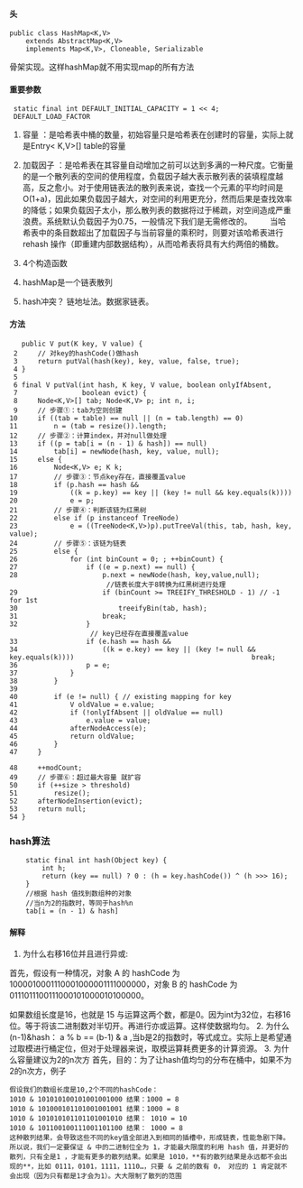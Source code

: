 #### 头
```
public class HashMap<K,V>
    extends AbstractMap<K,V>
    implements Map<K,V>, Cloneable, Serializable
```  
骨架实现。这样hashMap就不用实现map的所有方法
#### 重要参数
```
 static final int DEFAULT_INITIAL_CAPACITY = 1 << 4;
 DEFAULT_LOAD_FACTOR
 ```
 1. 容量 ：是哈希表中桶的数量，初始容量只是哈希表在创建时的容量，实际上就是Entry< K,V>[] table的容量 
　　

2. 加载因子 ：是哈希表在其容量自动增加之前可以达到多满的一种尺度。它衡量的是一个散列表的空间的使用程度，负载因子越大表示散列表的装填程度越高，反之愈小。对于使用链表法的散列表来说，查找一个元素的平均时间是O(1+a)，因此如果负载因子越大，对空间的利用更充分，然而后果是查找效率的降低；如果负载因子太小，那么散列表的数据将过于稀疏，对空间造成严重浪费。系统默认负载因子为0.75，一般情况下我们是无需修改的。 
　　当哈希表中的条目数超出了加载因子与当前容量的乘积时，则要对该哈希表进行 rehash 操作（即重建内部数据结构），从而哈希表将具有大约两倍的桶数。
 
3.  4个构造函数
4. hashMap是一个链表散列
5. hash冲突？ 链地址法。数据家链表。
#### 方法
```
   public V put(K key, V value) {
 2     // 对key的hashCode()做hash
 3     return putVal(hash(key), key, value, false, true);
 4 }
 5
 6 final V putVal(int hash, K key, V value, boolean onlyIfAbsent,
 7                boolean evict) {
 8     Node<K,V>[] tab; Node<K,V> p; int n, i;
 9     // 步骤①：tab为空则创建
10     if ((tab = table) == null || (n = tab.length) == 0)
11         n = (tab = resize()).length;
12     // 步骤②：计算index，并对null做处理 
13     if ((p = tab[i = (n - 1) & hash]) == null) 
14         tab[i] = newNode(hash, key, value, null);
15     else {
16         Node<K,V> e; K k;
17         // 步骤③：节点key存在，直接覆盖value
18         if (p.hash == hash &&
19             ((k = p.key) == key || (key != null && key.equals(k))))
20             e = p;
21         // 步骤④：判断该链为红黑树
22         else if (p instanceof TreeNode)
23             e = ((TreeNode<K,V>)p).putTreeVal(this, tab, hash, key, value);
24         // 步骤⑤：该链为链表
25         else {
26             for (int binCount = 0; ; ++binCount) {
27                 if ((e = p.next) == null) {
28                     p.next = newNode(hash, key,value,null);
                        //链表长度大于8转换为红黑树进行处理
29                     if (binCount >= TREEIFY_THRESHOLD - 1) // -1 for 1st  
30                         treeifyBin(tab, hash);
31                     break;
32                 }
                    // key已经存在直接覆盖value
33                 if (e.hash == hash &&
34                     ((k = e.key) == key || (key != null && key.equals(k))))                                            break;
36                 p = e;
37             }
38         }
39        
40         if (e != null) { // existing mapping for key
41             V oldValue = e.value;
42             if (!onlyIfAbsent || oldValue == null)
43                 e.value = value;
44             afterNodeAccess(e);
45             return oldValue;
46         }
47     }
 
48     ++modCount;
49     // 步骤⑥：超过最大容量 就扩容
50     if (++size > threshold)
51         resize();
52     afterNodeInsertion(evict);
53     return null;
54 }
```
### hash算法
```
    static final int hash(Object key) {
        int h;
        return (key == null) ? 0 : (h = key.hashCode()) ^ (h >>> 16);
    }
    //根据 hash 值找到数组种的对象
    //当n为2的指数时，等同于hash%n
    tab[i = (n - 1) & hash]
```
#### 解释
1. 为什么右移16位并且进行异或:

首先，假设有一种情况，对象 A 的 hashCode 为 1000010001110001000001111000000，对象 B 的 hashCode 为 0111011100111000101000010100000。

如果数组长度是16，也就是 15 与运算这两个数，都是0。因为int为32位，右移16位。等于将该二进制数对半切开。再进行亦或运算。这样使数据均匀。
2. 为什么(n-1)&hash：
a % b == (b-1) & a ,当b是2的指数时，等式成立。实际上是希望通过取模进行桶定位，但对于处理器来说，取模运算耗费更多的计算资源。
3. 为什么容量建议为2的n次方
 首先，目的：为了让hash值均匀的分布在桶中，如果不为2的n次方，例子
 ```
 假设我们的数组长度是10,2个不同的hashCode：
 1010 & 101010100101001001000 结果：1000 = 8
 1010 & 101000101101001001001 结果：1000 = 8
 1010 & 101010101101101001010 结果： 1010 = 10
 1010 & 101100100111001101100 结果： 1000 = 8
 这种散列结果，会导致这些不同的key值全部进入到相同的插槽中，形成链表，性能急剧下降。
 所以说，我们一定要保证 & 中的二进制位全为 1，才能最大限度的利用 hash 值，并更好的散列，只有全是1 ，才能有更多的散列结果。如果是 1010，**有的散列结果是永远都不会出现的**，比如 0111，0101，1111，1110…，只要 & 之前的数有 0， 对应的 1 肯定就不会出现（因为只有都是1才会为1）。大大限制了散列的范围

```